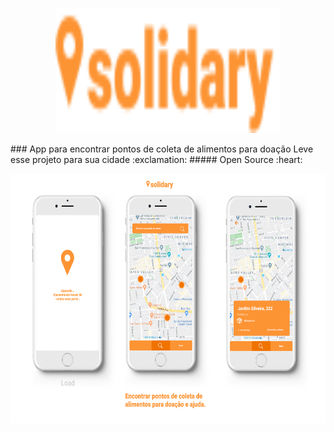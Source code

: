 <p align="center">
  <img width="360" height="200" src="https://github.com/cleytonchagasbr/imgs/blob/master/logo_solidary.svg">
</p>
### App para encontrar pontos de coleta de alimentos para doação
Leve esse projeto para sua cidade :exclamation:
##### Open Source :heart:



<p align="center">
  <img width="560" height="400" src="https://github.com/cleytonchagasbr/imgs/blob/master/solidary.svg">
</p>

